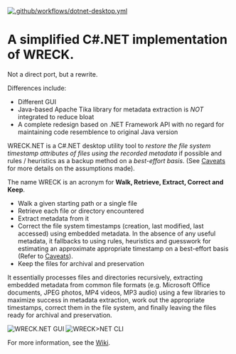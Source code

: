 [![.github/workflows/dotnet-desktop.yml](https://github.com/gyk4j/wreck-net/actions/workflows/dotnet-desktop.yml/badge.svg)](https://github.com/gyk4j/wreck-net/actions/workflows/dotnet-desktop.yml)

# A simplified C#.NET implementation of WRECK.

Not a direct port, but a rewrite.

Differences include:

- Different GUI
- Java-based Apache Tika library for metadata extraction is *NOT* integrated to reduce bloat
- A complete redesign based on .NET Framework API with no regard for maintaining code resemblence to original Java version

WRECK.NET is a C#.NET desktop utility tool to *restore the file system timestamp* 
*attributes of files using the recorded metadata* if possible and rules / 
heuristics as a backup method on a *best-effort basis*. (See 
[Caveats](../../wiki/Caveats) for more details on the assumptions made).

The name WRECK is an acronym for **Walk, Retrieve, Extract, Correct and Keep**.

* Walk a given starting path or a single file
* Retrieve each file or directory encountered
* Extract metadata from it
* Correct the file system timestamps (creation, last modified, last accessed)
  using embedded metadata. In the absence of any useful metadata, it fallbacks 
  to using rules, heuristics and guesswork for estimating an approximate 
  appropriate timestamp on a best-effort basis (Refer to [Caveats](../../wiki/Caveats)).
* Keep the files for archival and preservation

It essentially processes files and directories recursively, extracting embedded 
metadata from common file formats (e.g. Microsoft Office documents, JPEG 
photos, MP4 videos, MP3 audio) using a few libraries to maximize success in 
metadata extraction, work out the appropriate timestamps, correct them in the
file system, and finally leaving the files ready for archival and preservation.

![WRECK.NET GUI](../../wiki/assets/images/wreck-gui.png)
![WRECK>NET CLI](../../wiki/assets/images/wreck-cli.png)

For more information, see the [Wiki](../../wiki/Home).
 
